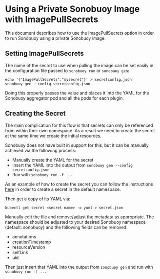 # Using a Private Sonobuoy Image with ImagePullSecrets

This document describes how to use the ImagePullSecrets option in order to run Sonobuoy using a private Sonobuoy image.

## Setting ImagePullSecrets

The name of the secret to use when pulling the image can be set easily in the configuration file passed to `sonobuoy run` or `sonobuoy gen`:

```
echo '{"ImagePullSecrets":"mysecret"}' > secretconfig.json
sonobuoy gen --config secretconfig.json
```

Doing this properly passes the value and places it into the YAML for the Sonobuoy aggregator pod and all the pods for each plugin.

## Creating the Secret

The main complication for this flow is that secrets can only be referenced from within their own namespace. As a result we need to create the secret at the same time we create the initial resources.

Sonobuoy does not have built in support for this, but it can be manually achieved via the following process:
 - Manually create the YAML for the secret
 - Insert the YAML into the output from `sonobuoy gen --config secretconfig.json`
 - Run with `sonobuoy run -f ...`

As an example of how to create the secret you can follow the instructions [here][dockersecret] in order to create a secret in the default namespace.

Then get a copy of its YAML via:

```
kubectl get secret <secret name> -o yaml > secret.json
```

Manually edit the file and remove/adjust the metadata as appropriate. The namespace should be adjusted to your desired Sonobuoy namespace (default: sonobuoy) and the following fields can be removed:
 - annotations
 - creationTimestamp
 - resourceVersion
 - selfLink
 - uid

Then just insert that YAML into the output from `sonobuoy gen` and run with `sonobuoy run -f ...`

[dockersecret]: https://kubernetes.io/docs/tasks/configure-pod-container/pull-image-private-registry/
